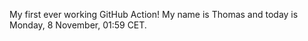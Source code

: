 My first ever working GitHub Action!
My name is Thomas and today is Monday, 8 November, 01:59 CET. 
